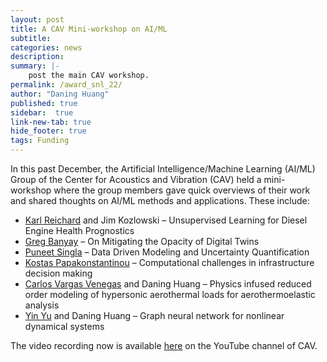 ```yaml
---
layout: post
title: A CAV Mini-workshop on AI/ML
subtitle:
categories: news
description:
summary: |-
    post the main CAV workshop.
permalink: /award_snl_22/
author: "Daning Huang"
published: true
sidebar:  true
link-new-tab: true
hide_footer: true
tags: Funding
---
```


In this past December, the Artificial Intelligence/Machine Learning (AI/ML) Group of the Center for Acoustics and Vibration (CAV) held a mini-workshop where the group members gave quick overviews of their work and shared thoughts on AI/ML methods and applications. These include:

+ [Karl Reichard](https://www.acs.psu.edu/people/directory-detail-g.aspx?q=KMR5) and Jim Kozlowski – Unsupervised Learning for Diesel Engine Health Prognostics
+ [Greg Banyay](https://www.cav.psu.edu/directory-detail-g.aspx?q=gab5631) – On Mitigating the Opacity of Digital Twins
+ [Puneet Singla](https://cass.psu.edu/people/) – Data Driven Modeling and Uncertainty Quantification
+ [Kostas Papakonstantinou](https://sites.psu.edu/kpapakon/) – Computational challenges in infrastructure decision making
+ [Carlos Vargas Venegas](/team/) and Daning Huang – Physics infused reduced order modeling of hypersonic aerothermal loads for aerothermoelastic analysis
+ [Yin Yu](/team/) and Daning Huang – Graph neural network for nonlinear dynamical systems

The video recording now is available [here](https://www.youtube.com/watch?v=ryVOaLoCSrk) on the YouTube channel of CAV.